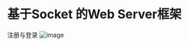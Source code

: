 # 基于Socket 的Web Server框架
注册与登录
![image](https://github.com/wangqian6151/web-server/blob/master/readme/register_login.gif)
